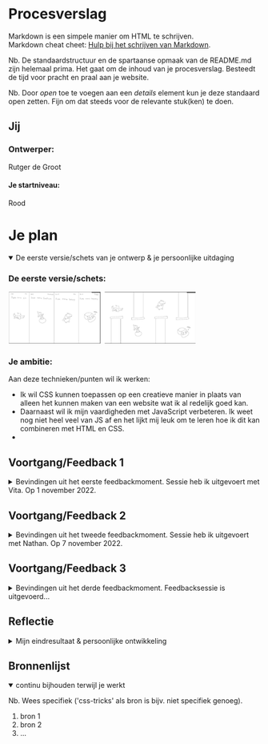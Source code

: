 # Procesverslag
Markdown is een simpele manier om HTML te schrijven.  
Markdown cheat cheet: [Hulp bij het schrijven van Markdown](https://github.com/adam-p/markdown-here/wiki/Markdown-Cheatsheet).

Nb. De standaardstructuur en de spartaanse opmaak van de README.md zijn helemaal prima. Het gaat om de inhoud van je procesverslag. Besteedt de tijd voor pracht en praal aan je website.

Nb. Door *open* toe te voegen aan een *details* element kun je deze standaard open zetten. Fijn om dat steeds voor de relevante stuk(ken) te doen.




## Jij

### Ontwerper:
Rutger de Groot

#### Je startniveau:
Rood




# Je plan

<details open>
  <summary>De eerste versie/schets van je ontwerp & je persoonlijke uitdaging</summary>

  ### De eerste versie/schets:
  <img src="readme-images/eersteSchetsConcept.jpg" width="375px" alt="eerste versie/schets">


  ### Je ambitie: 
  Aan deze technieken/punten wil ik werken:
  - Ik wil CSS kunnen toepassen op een creatieve manier in plaats van alleen het kunnen maken van een website wat ik al redelijk goed kan.
  - Daarnaast wil ik mijn vaardigheden met JavaScript verbeteren. Ik weet nog niet heel veel van JS af en het lijkt mij leuk om te leren hoe ik dit kan combineren met HTML en CSS.
  - 
 
</details>




## Voortgang/Feedback 1

<details>
  <summary>
    Bevindingen uit het eerste feedbackmoment. Sessie heb ik uitgevoert met Vita. Op 1 november 2022.
  </summary>

  ### Bevinding 1:
  Gebruik geen aparte pagina's om de gebruiker van informatie te voorzien

  #### oplossing:
  Ik ga dit oplossen door geen aparte pagina's te gebruiken maar misschien popups die over het scherm heengaan waar ik informatie op kan doen.


  ### Bevinding 2:
  Mijn eerste schets lijkt een beetje te veel op een echte tijdlijn omdat het vier vakken met alleen een powerup zijn en een datum van de release van de game.

  #### oplossing:
  Probeer meer (net zoals bij de tweede schets) spelelementen zoals de buizen toe te voegen die de tijdlijn duidelijk maken ipv letterlijk de datum te benoemen.


  ### Bevinding 3:
  Bedenk wat kenmerkent was voor die games en laat dit duidelijker terugkomen. Niet alleen de buizen en pixelated/ goede kwaliteit van de games.

  #### oplossing:
  Ik ga de tekst en tekstboxes uit de games namaken met CSS en hierin de informatie doen ipv op een aparte pagina. Hiermee heb ik niet alleen een betere navigatie en informatieverdeling maar ook een herkenbaar element voor die game.


  ### Bevinding 4:
  Om wat meer interactie te hebben kan je nog een soort game maken waarbij je bijvoorbeeld iemand (een prinses) moet redden...

  #### oplossing:
  Om uiteindelijk een minder statisch beeld te krijgen en meer interactie te creeëren voor de gebruiker ga ik misschien de powerups uit de buis laten komen in combinatie met een interactie. Bijvoorbeeld een click of hover.


  ### Bevinding 5:
  Voor verdere 'Easter eggs' kan je ook andere Mario personages toevoegen zoals Joshi of meerdere blokken die klikbaar zijn.

  #### oplossing:
  Ik heb gekeken naar meerdere soorten easter eggs om toe te voegen maar ik vind het moeilijk om nog veel andere elementen toe te voegen op de pagina omdat ik bang ben dat alle 4 de delen van het scherm dan echt veel te vol komen te zitten.

</details>



## Voortgang/Feedback 2

<details>
  <summary>
    Bevindingen uit het tweede feedbackmoment. Sessie heb ik uitgevoert met Nathan. Op 7 november 2022.
  </summary>
  
  ### Bevinding 1:
  Er is nog geen gebruik gemaakt van backup fonts dus wanneer het custom font om een of andere rede niet werkt valt de website terug op het systeemfont.

  #### oplossing:
  Ik ga backup fonts toevoegen waardoor er in ieder geval een redelijk font is wanneer de andere het niet doet in plaats van een font dat totaal niet bij de sfeer van de website past.


  ### Bevinding 2:
  Naast het veranderen van de cursor is er nog niet veel gebruik gemaakt van de verschillende states van CSS om duidelijk te maken dat er geklikt kan worden.  

  #### oplossing:
  Ik kan nog een aantal hovers toevoegen op de divs van de buizen. Bijvoorbeeld door de buis donkerder te maken of juist lichter waardoor je weet dat er iets kan gaan gebeuren. Hetzelfde geldt voor de tekstboxen die aan het begin leeg zijn. Hier kan ik bijvoorbeeld ook een hover op toevoegen, misschien dat dan bij de eerste en laatste twee de pijl en A-knop gaan knipperen bijvoorbeeld.


  ### Bevinding 3:
  Er is geen commentaar in mijn HTML of CSS en ook minimale comments bij mijn JS.

  #### oplossing:
  Voeg dit nog even toe. Vooral in de CSS en JS is dit toch echt wel handig zodat je weet waar alles staat en zodat je het makkelijk terug kunt vinden. Vooral als alles dichtgeklapt staat. Sorteer deze secties dan ook.


  ### Bevinding 4:
  Sommige code wordt onnodig meerdere keren geschreven. Als alle listitems een flexbox moeten worden dan kan je dat gewoon één keer schrijven in plaats van dit bij alle losse selectoren benoemen.

  #### oplossing:
  Dit heb ik op meerdere plekken volgens mij nog niet optimaal gedaan dus ik ga het aan het einde nog even nakijken omdat het wel echt veel lijnen code scheelt.


  ### Bevinding 5:
  website is niet te besturen met de tab omdat er geen interactieve elementen zijn (zoals buttons). Dit is niet heel handig. De tekstboxes daarentegen zouden wel bestuurd kunnen worden met de pijltjes zoals bij punt 2 benoemd wordt.

  #### oplossing:
  Maak van de buizen die nu een div zijn een button. Als het goed is zou deze dan met tab bedient kunnen worden.

</details>



## Voortgang/Feedback 3

<details>
  <summary>
    Bevindingen uit het derde feedbackmoment. Feedbacksessie is uitgevoerd...
  </summary>
  
  ### Bevinding 1:


  #### oplossing:


  ### Bevinding 2:
  

  #### oplossing:
  


  ### Bevinding 3:
  

  #### oplossing:
  


  ### Bevinding 4:
  

  #### oplossing:
  


  ### Bevinding 5:
  

  #### oplossing:

</details>




## Reflectie

<details>
  <summary>Mijn eindresultaat & persoonlijke ontwikkeling</summary>

  ### Je uitkomst - karakteristiek screenshot(s):
  <img src="readme-images/dummy-plaatje.jpg" width="375px" alt="final ontwerp">


  ### Dit ging goed/Heb ik geleerd:
  Korte omschrijving met plaatje(s)

  <img src="readme-images/dummy-plaatje.jpg" width="375px" alt="top">


  ### Dit was lastig/Is niet gelukt:
  Korte omschrijving met plaatje(s)

  <img src="readme-images/dummy-plaatje.jpg" width="375px" alt="bummer">
</details>




## Bronnenlijst

<details open>
<summary>continu bijhouden terwijl je werkt</summary>

Nb. Wees specifiek ('css-tricks' als bron is bijv. niet specifiek genoeg).

1. bron 1
2. bron 2
3. ...

</details>